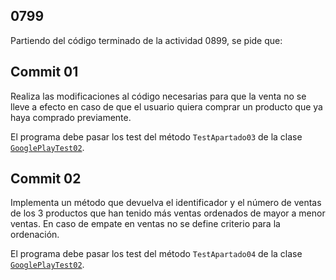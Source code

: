 ## 0799

Partiendo del código terminado de la actividad 0899, se pide que:

## Commit 01

Realiza las modificaciones al código necesarias para que la venta no se lleve a efecto en caso de que el usuario quiera comprar un producto que ya haya comprado previamente.

El programa debe pasar los test del método `TestApartado03` de la clase [`GooglePlayTest02`](GooglePlayTest02.java).

## Commit 02

Implementa un método que devuelva el identificador y el número de ventas de los 3 productos que han tenido más ventas ordenados de mayor a menor ventas. En caso de empate en ventas no se define criterio para la ordenación.

El programa debe pasar los test del método `TestApartado04` de la clase [`GooglePlayTest02`](GooglePlayTest02.java). 
